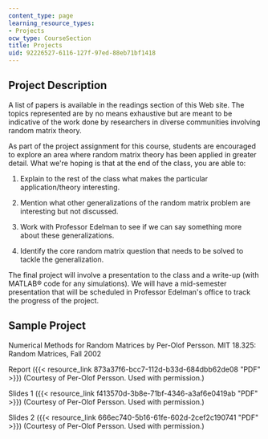 ```yaml
---
content_type: page
learning_resource_types:
- Projects
ocw_type: CourseSection
title: Projects
uid: 92226527-6116-127f-97ed-88eb71bf1418
---
```


Project Description
-------------------

A list of papers is available in the readings section of this Web site. The topics represented are by no means exhaustive but are meant to be indicative of the work done by researchers in diverse communities involving random matrix theory.

As part of the project assignment for this course, students are encouraged to explore an area where random matrix theory has been applied in greater detail. What we're hoping is that at the end of the class, you are able to:

1.  Explain to the rest of the class what makes the particular application/theory interesting.  
    
2.  Mention what other generalizations of the random matrix problem are interesting but not discussed.  
    
3.  Work with Professor Edelman to see if we can say something more about these generalizations.  
    
4.  Identify the core random matrix question that needs to be solved to tackle the generalization.

The final project will involve a presentation to the class and a write-up (with MATLAB® code for any simulations). We will have a mid-semester presentation that will be scheduled in Professor Edelman's office to track the progress of the project.

Sample Project
--------------

Numerical Methods for Random Matrices by Per-Olof Persson. MIT 18.325: Random Matrices, Fall 2002

Report ({{< resource_link 873a37f6-bcc7-112d-b33d-684dbb62de08 "PDF" >}}) (Courtesy of Per-Olof Persson. Used with permission.)

Slides 1 ({{< resource_link f413570d-3b8e-71bf-4346-a3af6e0419ab "PDF" >}}) (Courtesy of Per-Olof Persson. Used with permission.)

Slides 2 ({{< resource_link 666ec740-5b16-61fe-602d-2cef2c190741 "PDF" >}}) (Courtesy of Per-Olof Persson. Used with permission.)